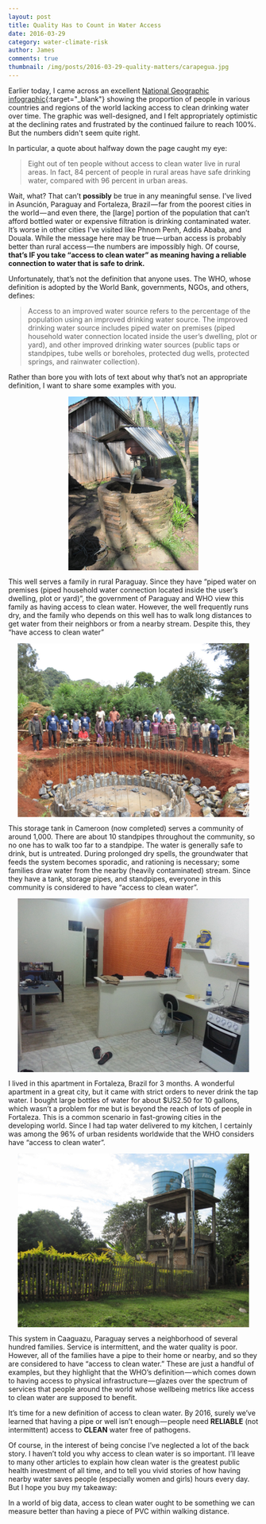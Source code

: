 ```yaml
---
layout: post
title: Quality Has to Count in Water Access
date: 2016-03-29
category: water-climate-risk
author: James
comments: true
thumbnail: /img/posts/2016-03-29-quality-matters/carapegua.jpg
---
```


Earlier today, I came across an excellent [National Geographic infographic](https://medium.com/r/?url=http%3A%2F%2Fwww.nationalgeographic.com%2Fclean-water-access-around-the-world%2F%23select%2FTOT%2Ftotal){:target="_blank"} showing the proportion of people in various countries and regions of the world lacking access to clean drinking water over time.
The graphic was well-designed, and I felt appropriately optimistic at the declining rates and frustrated by the continued failure to reach 100%.
But the numbers didn't seem quite right.
<!--more-->

In particular, a quote about halfway down the page caught my eye:

> Eight out of ten people without access to clean water live in rural areas.
In fact, 84 percent of people in rural areas have safe drinking water, compared with 96 percent in urban areas.

Wait, what? That can’t __possibly__ be true in any meaningful sense.
I’ve lived in Asunción, Paraguay and Fortaleza, Brazil — far from the poorest cities in the world — and even there, the [large] portion of the population that can’t afford bottled water or expensive filtration is drinking contaminated water.
It’s worse in other cities I’ve visited like Phnom Penh, Addis Ababa, and Douala.
While the message here may be true — urban access is probably better than rural access — the numbers are impossibly high.
Of course, __that’s IF you take “access to clean water” as meaning having a reliable connection to water that is safe to drink.__

Unfortunately, that’s not the definition that anyone uses. The WHO, whose definition is adopted by the World Bank, governments, NGOs, and others, defines:

> Access to an improved water source refers to the percentage of the population using an improved drinking water source.
The improved drinking water source includes piped water on premises (piped household water connection located inside the user’s dwelling, plot or yard), and other improved drinking water sources (public taps or standpipes, tube wells or boreholes, protected dug wells, protected springs, and rainwater collection).

Rather than bore you with lots of text about why that’s not an appropriate definition, I want to share some examples with you.
<p align="center">
  <img src="/img/posts/2016-03-29-quality-matters/mbocayaty.jpeg" alt="Paraguay" align="center" height="350">
</p>
This well serves a family in rural Paraguay.
Since they have “piped water on premises (piped household water connection located inside the user’s dwelling, plot or yard)”, the government of Paraguay and WHO view this family as having access to clean water.
However, the well frequently runs dry, and the family who depends on this well has to walk long distances to get water from their neighbors or from a nearby stream.
Despite this, they “have access to clean water”

<p align="center">
  <img src="/img/posts/2016-03-29-quality-matters/roh.jpeg" alt="Cameroon" align="center" height="350">
</p>
This storage tank in Cameroon (now completed) serves a community of around 1,000.
There are about 10 standpipes throughout the community, so no one has to walk too far to a standpipe.
The water is generally safe to drink, but is untreated.
During prolonged dry spells, the groundwater that feeds the system becomes sporadic, and rationing is necessary; some families draw water from the nearby (heavily contaminated) stream.
Since they have a tank, storage pipes, and standpipes, everyone in this community is considered to have “access to clean water”.

<p align="center">
  <img src="/img/posts/2016-03-29-quality-matters/fortaleza.jpeg" alt="Brasil" align="center" height="350">
</p>
I lived in this apartment in Fortaleza, Brazil for 3 months.
 A wonderful apartment in a great city, but it came with strict orders to never drink the tap water.
 I bought large bottles of water for about $US2.50 for 10 gallons, which wasn’t a problem for me but is beyond the reach of lots of people in Fortaleza.
This is a common scenario in fast-growing cities in the developing world.
Since I had tap water delivered to my kitchen, I certainly was among the 96% of urban residents worldwide that the WHO considers have “access to clean water”.

<p align="center">
  <img src="/img/posts/2016-03-29-quality-matters/caaguazu.jpeg" alt="Paraguay" align="center" height="350">
</p>
This system in Caaguazu, Paraguay serves a neighborhood of several hundred families.
Service is intermittent, and the water quality is poor.
However, all of the families have a pipe to their home or nearby, and so they are considered to have “access to clean water.”
These are just a handful of examples, but they highlight that the WHO’s definition — which comes down to having access to physical infrastructure — glazes over the spectrum of services that people around the world whose wellbeing metrics like access to clean water are supposed to benefit.

It’s time for a new definition of access to clean water.
By 2016, surely we’ve learned that having a pipe or well isn’t enough — people need __RELIABLE__ (not intermittent) access to __CLEAN__ water free of pathogens.

Of course, in the interest of being concise I’ve neglected a lot of the back story. I haven’t told you why access to clean water is so important. I’ll leave to many other articles to explain how clean water is the greatest public health investment of all time, and to tell you vivid stories of how having nearby water saves people (especially women and girls) hours every day. But I hope you buy my takeaway:

In a world of big data, access to clean water ought to be something we can measure better than having a piece of PVC within walking distance.